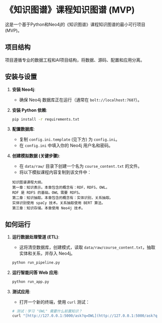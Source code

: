 # 《知识图谱》课程知识图谱 (MVP)

这是一个基于Python和Neo4j的《知识图谱》课程知识图谱的最小可行项目 (MVP)。

## 项目结构

项目遵循专业的数据工程和AI项目结构，将数据、源码、配置和应用分离。

## 安装与设置

1.  **安装 Neo4j**:
    * 确保 Neo4j 数据库正在运行（通常在 `bolt://localhost:7687`）。

2.  **安装 Python 依赖**:
    ```bash
    pip install -r requirements.txt
    ```

3.  **配置数据库**:
    * 复制 `config.ini.template` (见下方) 为 `config.ini`。
    * 在 `config.ini` 中填入你的 Neo4j 用户名和密码。

4.  **创建模拟数据 (关键步骤)**:
    * 在 `data/raw/` 目录下创建一个名为 `course_content.txt` 的文件。
    * 将以下模拟课程内容复制到该文件中：
    
    ```text
    知识图谱课程大纲。
    第一章：知识表示。本章包含的概念有：RDF，RDFS，OWL。
    RDF 是 RDFS 的基础。OWL 需要 RDFS。
    第二章：知识抽取。本章包含的概念有：实体识别，关系抽取。
    实体识别使用 spaCy 技术。关系抽取使用 BERT 算法。
    第三章：知识存储。本章使用 Neo4j 技术。
    ```

## 如何运行

1.  **运行数据处理管道 (ETL)**:
    * 这将清空数据库，创建模式，读取 `data/raw/course_content.txt`，抽取实体和关系，并存入 Neo4j。
    ```bash
    python run_pipeline.py
    ```

2.  **运行智能问答 Web 应用**:
    ```bash
    python run_app.py
    ```

3.  **测试应用**:
    * 打开一个新的终端，使用 `curl` 测试：
    ```bash
    # 测试：学习 "OWL" 需要什么前置知识？
    curl "[http://127.0.0.1:5000/ask?q=OWL](http://127.0.0.1:5000/ask?q=OWL)"
    ```